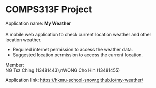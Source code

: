 <h1>COMPS313F Project</h1>

Application name: **My Weather** <br><br>
A mobile web application to check current location weather and other location weather.
<ul>
<li>Required internet permission to access the weather data.</li>
<li>Suggested location permission to access the current location.</li>
</ul>

Member:<br>
NG Tsz Ching (13481443),nWONG Cho Hin (13481455)<br>

Application link: https://hkmu-school-snow.github.io/my-weather/
